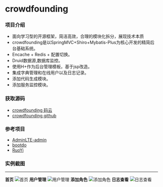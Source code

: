 # crowdfounding


### 项目介绍
- 面向学习型的开源框架，简洁高效，合理的模块化拆分，展现技术本质
- crowdfounding是以SpringMVC+Shiro+Mybatis-Plus为核心开发的精简后台基础系统。
- Encache + Redis + 配置切换。
- Druid数据源,数据库监控。
- 使用H+作为后台管理模板，基于jsp改造。
- 集成字典管理和在线用户以及日志记录。
- 添加代码生成模块。
- 添加服务监控模块。

### 获取源码
- [crowdfounding 码云](https://gitee.com/wayn111/crowdfounding)
- [crowdfounding github](https://github.com/wayn111/crowdfounding)

### 参考项目
- [AdminLTE-admin](https://gitee.com/zhougaojun/KangarooAdmin/tree/master)
- [bootdo](https://gitee.com/lcg0124/bootdo)
- [RuoYi](https://gitee.com/y_project/RuoYi)

### 实例截图

-------------
**首页**
![首页](https://images.gitee.com/uploads/images/2019/0714/171521_91bc7764_1731679.png "main.png")
**用户管理**
![用户管理](https://images.gitee.com/uploads/images/2019/0714/171533_c3af9135_1731679.png "user.png")
**添加角色**
![添加角色](https://images.gitee.com/uploads/images/2019/0714/171544_8ed45408_1731679.png "role-add.png")
**日志查看**
![日志查看](https://images.gitee.com/uploads/images/2019/0714/171557_056253cd_1731679.png "log.png")
